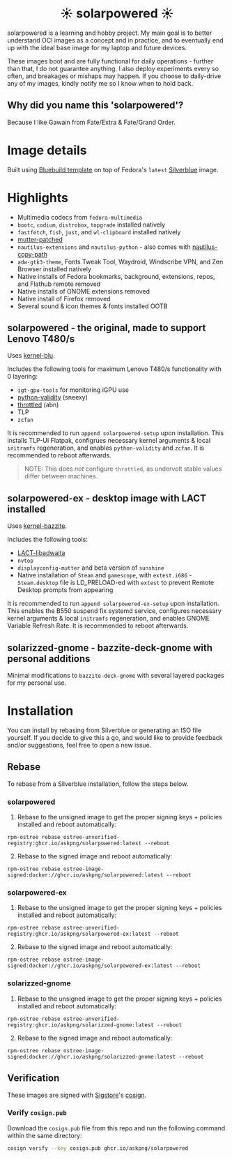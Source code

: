 # <center>☀️ solarpowered ☀️</center>

solarpowered is a learning and hobby project. My main goal is to better understand OCI images as a concept and in practice, and to eventually end up with the ideal base image for my laptop and future devices.

These images boot and are fully functional for daily operations - further than that, I do not guarantee anything. I also deploy experiments every so often, and breakages or mishaps may happen. If you choose to daily-drive any of my images, kindly notify me so I know when to hold back.


## Why did you name this 'solarpowered'?
Because I like Gawain from Fate/Extra & Fate/Grand Order.

# Image details
Built using [Bluebuild template](https://github.com/blue-build/template) on top of Fedora's `latest` [Silverblue](https://quay.io/repository/fedora/fedora-silverblue?tab=tags) image.


# Highlights

- Multimedia codecs from `fedora-multimedia`
- `bootc`, `codium`, `distrobox`, `topgrade` installed natively
- `fastfetch`, `fish`, `just`, and `wl-clipboard` installed natively
- [mutter-patched](https://copr.fedorainfracloud.org/coprs/trixieua/mutter-patched/)
- `nautilus-extensions` and `nautilus-python` - also comes with [nautilus-copy-path](https://github.com/chr314/nautilus-copy-path)
- `adw-gtk3-theme`, Fonts Tweak Tool, Waydroid, Windscribe VPN, and Zen Browser installed natively
- Native installs of Fedora bookmarks, background, extensions, repos, and Flathub remote removed
- Native installs of GNOME extensions removed
- Native install of Firefox removed
- Several sound & icon themes & fonts installed OOTB

## solarpowered - the original, made to support Lenovo T480/s

Uses [kernel-blu](https://copr.fedorainfracloud.org/coprs/sentry/kernel-blu/).

Includes the following tools for maximum Lenovo T480/s functionality with 0 layering:
- `igt-gpu-tools` for monitoring iGPU use
- [python-validity](https://copr.fedorainfracloud.org/coprs/sneexy/python-validity/) (sneexy)
- [throttled](https://copr.fedorainfracloud.org/coprs/abn/throttled/) (abn)
- TLP
- `zcfan`

It is recommended to run `append solarpowered-setup` upon installation. This installs TLP-UI Flatpak, configrues necessary kernel arguments & local `initramfs` regeneration, and enables `python-validity` and `zcfan`. It is recommended to reboot afterwards. 

> NOTE: This does *not* configure `throttled`, as undervolt stable values differ between machines.

## solarpowered-ex - desktop image with LACT installed

Uses [kernel-bazzite](https://github.com/bazzite-org/kernel-bazzite).

Includes the following tools:
- [LACT-libadwaita](https://copr.fedorainfracloud.org/coprs/ilyaz/LACT/)
- `nvtop`
- `displayconfig-mutter` and beta version of `sunshine`
- Native installation of `Steam` and `gamescope`, with `extest.i686` - `Steam.desktop` file is LD_PRELOAD-ed with `extest` to prevent Remote Desktop prompts from appearing

It is recommended to run `append solarpowered-ex-setup` upon installation. This enables the B550 suspend fix systemd service, configures necessary kernel arguments & local `initramfs` regeneration, and enables GNOME Variable Refresh Rate. It is recommended to reboot afterwards. 

## solarizzed-gnome - bazzite-deck-gnome with personal additions

Minimal modifications to `bazzite-deck-gnome` with several layered packages for my personal use.

# Installation

You can install by rebasing from Silverblue or generating an ISO file yourself. If you decide to give this a go, and would like to provide feedback and/or suggestions, feel free to open a new issue.

## Rebase
To rebase from a Silverblue installation, follow the steps below.

### solarpowered

1. Rebase to the unsigned image to get the proper signing keys + policies installed and reboot automatically:
  ```
  rpm-ostree rebase ostree-unverified-registry:ghcr.io/askpng/solarpowered:latest --reboot
  ```
2. Rebase to the signed image and reboot automatically:
  ```
  rpm-ostree rebase ostree-image-signed:docker://ghcr.io/askpng/solarpowered:latest --reboot
  ```

### solarpowered-ex

1. Rebase to the unsigned image to get the proper signing keys + policies installed and reboot automatically:
  ```
  rpm-ostree rebase ostree-unverified-registry:ghcr.io/askpng/solarpowered-ex:latest --reboot
  ```
2. Rebase to the signed image and reboot automatically:
  ```
  rpm-ostree rebase ostree-image-signed:docker://ghcr.io/askpng/solarpowered-ex:latest --reboot
  ```

### solarizzed-gnome

1. Rebase to the unsigned image to get the proper signing keys + policies installed and reboot automatically:
  ```
  rpm-ostree rebase ostree-unverified-registry:ghcr.io/askpng/solarizzed-gnome:latest --reboot
  ```
2. Rebase to the signed image and reboot automatically:
  ```
  rpm-ostree rebase ostree-image-signed:docker://ghcr.io/askpng/solarizzed-gnome:latest --reboot
  ```

## Verification
These images are signed with [Sigstore](https://www.sigstore.dev/)'s [cosign](https://github.com/sigstore/cosign).

### Verify `cosign.pub`

Download the `cosign.pub` file from this repo and run the following command within the same directory:

```bash
cosign verify --key cosign.pub ghcr.io/askpng/solarpowered
```
